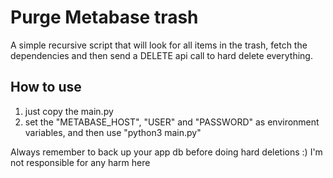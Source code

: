 # Purge Metabase trash

A simple recursive script that will look for all items in the trash, fetch the dependencies and then send a DELETE api call to hard delete everything.

## How to use

1) just copy the main.py
2) set the "METABASE_HOST", "USER" and "PASSWORD" as environment variables, and then use "python3 main.py"

Always remember to back up your app db before doing hard deletions :) I'm not responsible for any harm here
